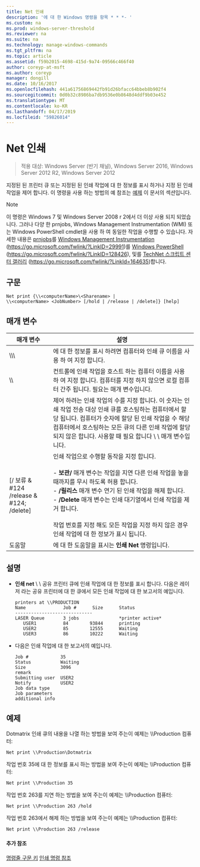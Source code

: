 ```yaml
---
title: Net 인쇄
description: '에 대 한 Windows 명령을 항목 * * *- '
ms.custom: na
ms.prod: windows-server-threshold
ms.reviewer: na
ms.suite: na
ms.technology: manage-windows-commands
ms.tgt_pltfrm: na
ms.topic: article
ms.assetid: f59b2015-4698-415d-9a74-09566c466f40
author: coreyp-at-msft
ms.author: coreyp
manager: dongill
ms.date: 10/16/2017
ms.openlocfilehash: 441a61756869442fb91d26bfacc64bbeb8b902f4
ms.sourcegitcommit: 0d0b32c8986ba7db9536e0b8648d4ddf9b03e452
ms.translationtype: MT
ms.contentlocale: ko-KR
ms.lasthandoff: 04/17/2019
ms.locfileid: "59826014"
---
```

# <a name="net-print"></a>Net 인쇄

>적용 대상: Windows Server (반기 채널), Windows Server 2016, Windows Server 2012 R2, Windows Server 2012

지정된 된 프린터 큐 또는 지정된 된 인쇄 작업에 대 한 정보를 표시 하거나 지정 된 인쇄 작업을 제어 합니다.
이 명령을 사용 하는 방법의 예 참조는 [예제](#BKMK_examples) 이 문서의 섹션입니다.
> [!NOTE]
> 이 명령은 Windows 7 및 Windows Server 2008 r 2에서 더 이상 사용 되지 되었습니다. 그러나 다양 한 prnjobs, Windows Management Instrumentation (WMI) 또는 Windows PowerShell cmdlet을 사용 하 여 동일한 작업을 수행할 수 있습니다. 자세한 내용은 [prnjobs](prnjobs.md)를 [Windows Management Instrumentation](https://go.microsoft.com/fwlink/?LinkID=29991) (https://go.microsoft.com/fwlink/?LinkID=29991)를 [Windows PowerShell](https://go.microsoft.com/fwlink/?LinkID=128426) (https://go.microsoft.com/fwlink/?LinkID=128426), 및를 [TechNet 스크립트 센터 갤러리](https://go.microsoft.com/fwlink/?LinkId=164635) (https://go.microsoft.com/fwlink/?LinkId=164635)합니다.
## <a name="syntax"></a>구문
```
Net print {\\<computerName>\<Sharename> | 
\\<computerName> <JobNumber> [/hold | /release | /delete]} [help]
```
## <a name="parameters"></a>매개 변수
|매개 변수|설명|
|-------|--------|
|\\\\<computerName>\\<Sharename>|에 대 한 정보를 표시 하려면 컴퓨터와 인쇄 큐 이름을 사용 하 여 지정 합니다.|
|\\\\<computerName>|컨트롤에 인쇄 작업을 호스트 하는 컴퓨터 이름을 사용 하 여 지정 합니다. 컴퓨터를 지정 하지 않으면 로컬 컴퓨터 간주 됩니다. 필요는 <JobNumber> 매개 변수입니다.|
|<JobNumber>|제어 하려는 인쇄 작업의 수를 지정 합니다. 이 숫자는 인쇄 작업 전송 대상 인쇄 큐를 호스팅하는 컴퓨터에서 할당 됩니다. 컴퓨터가 숫자에 할당 된 인쇄 작업을 수 해당 컴퓨터에서 호스팅하는 모든 큐의 다른 인쇄 작업에 할당 되지 않은 합니다. 사용할 때 필요 합니다 \\ \\ <computerName> 매개 변수입니다.|
|[/ 보류 & #124 /release & #124; /delete]|인쇄 작업으로 수행할 동작을 지정 합니다.<br /><br />- **보관/** 매개 변수는 작업을 지연 다른 인쇄 작업을 놓을 때까지를 무시 하도록 허용 합니다.<br />- **/릴리스** 매개 변수 연기 된 인쇄 작업을 해제 합니다.<br />- **/Delete** 매개 변수는 인쇄 대기열에서 인쇄 작업을 제거 합니다.<br /><br />작업 번호를 지정 해도 모든 작업을 지정 하지 않은 경우 인쇄 작업에 대 한 정보가 표시 됩니다.|
|도움말|에 대 한 도움말을 표시는 **인쇄 Net** 명령입니다.|
## <a name="remarks"></a>설명
-   **인쇄 net** \\ \\ <computerName> 공유 프린터 큐에 인쇄 작업에 대 한 정보를 표시 합니다. 다음은 레이저 라는 공유 프린터에 대 한 큐에서 모든 인쇄 작업에 대 한 보고서의 예입니다.
    ```
    printers at \\PRODUCTION
    Name              Job #      Size      Status
    -----------------------------
    LASER Queue       3 jobs               *printer active*
       USER1          84        93844      printing
       USER2          85        12555      Waiting
       USER3          86        10222      Waiting
    ```
-   다음은 인쇄 작업에 대 한 보고서의 예입니다.
    ```
    Job #            35
    Status           Waiting
    Size             3096
    remark
    Submitting user  USER2
    Notify           USER2
    Job data type
    Job parameters
    additional info
    ```
## <a name="BKMK_examples"></a>예제
Dotmatrix 인쇄 큐의 내용을 나열 하는 방법을 보여 주는이 예제는 \\\Production 컴퓨터:
```
Net print \\Production\Dotmatrix 
```
작업 번호 35에 대 한 정보를 표시 하는 방법을 보여 주는이 예제는 \\\Production 컴퓨터:
```
Net print \\Production 35 
```
작업 번호 263를 지연 하는 방법을 보여 주는이 예제는 \\\Production 컴퓨터:
```
Net print \\Production 263 /hold 
```
작업 번호 263에서 해제 하는 방법을 보여 주는이 예제는 \\\Production 컴퓨터:
```
Net print \\Production 263 /release 
```
#### <a name="additional-references"></a>추가 참조
[명령줄 구문 키](command-line-syntax-key.md)
[인쇄 명령 참조](print-command-reference.md)
